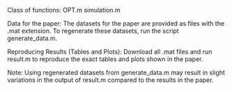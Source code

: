 Class of functions: 
OPT.m
simulation.m

Data for the paper:
The datasets for the paper are provided as files with the .mat extension.
To regenerate these datasets, run the script generate_data.m.

Reproducing Results (Tables and Plots):
Download all .mat files and run result.m to reproduce the exact tables and plots shown in the paper.

Note:
Using regenerated datasets from generate_data.m may result in slight variations in the output of result.m compared to the results in the paper.